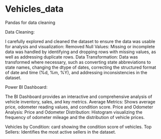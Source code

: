 # Vehicles_data
Pandas for data cleaning

Data Cleaning:

I carefully explored and cleaned the dataset to ensure the data was usable for analysis and visualization:
Removed Null Values: Missing or incomplete data was handled by identifying and dropping rows with missing values, as well as addressing duplicate rows.
Data Transformation: Data was transformed where necessary, such as converting state abbreviations to state names, changing the dtype of dates, correcting the structured format of date and time (%d, %m, %Y), and addressing inconsistencies in the dataset.

Power BI Dashboard:

The BI Dashboard provides an interactive and comprehensive analysis of vehicle inventory, sales, and key metrics.
Average Metrics: Shows average price, odometer reading values, and condition score.
Price and Odometer Analysis:
   Price and Odometer Distribution:  Histogram visualizing the frequency of odometer mileage and the distribution of vehicle prices.

Vehicles by Condition: card showing the condition score of vehicles.
Top Sellers: Identifies the most active sellers in the dataset.   
